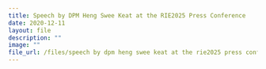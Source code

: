 ```yaml
---
title: Speech by DPM Heng Swee Keat at the RIE2025 Press Conference
date: 2020-12-11
layout: file
description: ""
image: ""
file_url: /files/speech by dpm heng swee keat at the rie2025 press conference.pdf
---
```

